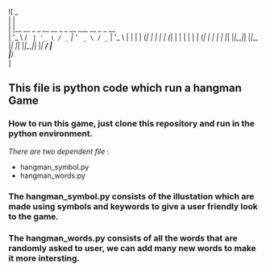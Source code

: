 ![
 _                                             
| |                                            
| |__   __ _ _ __   __ _ _ __ ___   __ _ _ __  
| '_ \ / _` | '_ \ / _` | '_ ` _ \ / _` | '_ \ 
| | | | (_| | | | | (_| | | | | | | (_| | | | |
|_| |_|\__,_|_| |_|\__, |_| |_| |_|\__,_|_| |_|
                    __/ |                      
                   |___/    
]

## This file is python code which run a **hangman Game**

### How to run this game, just clone this repository and run in the python environment.

_There are two dependent file_ :

+ hangman_symbol.py
+ hangman_words.py

### The **hangman_symbol.py** consists of the illustation which are made using symbols and keywords to give a user friendly look to the game.

### The **hangman_words.py** consists of all the words that are randomly asked to user, we can add many new words to make it more intersting.


